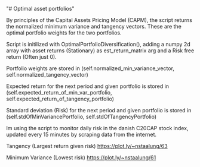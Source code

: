 "# Optimal asset portfolios" 

By principles of the Capital Assets Pricing Model (CAPM), the script returns the normalized minimum variance and tangency vectors. These are the optimal portfolio weights for the two portfolios.

Script is initilized with OptimalPortfolioDiversification(), adding a numpy 2d array with asset returns (Stationary) as est_return_matrix arg and a Risk free return (Often just 0).

Portfolio weights are stored in (self.normalized_min_variance_vector, self.normalized_tangency_vector)

Expected return for the next period and given portfolio is stored in (self.expected_return_of_min_var_portfolio, self.expected_return_of_tangency_portfolio)

Standard deviation (Risk) for the next period and given portfolio is stored in (self.stdOfMinVariancePortfolio, self.stdOfTangencyPortfolio)


Im using the script to monitor daily risk in the danish C20CAP stock index, updated every 15 minutes by scraping data from the internet.



Tangency (Largest return given risk)
https://plot.ly/~nstaalung/63

Minimum Variance (Lowest risk)
https://plot.ly/~nstaalung/61